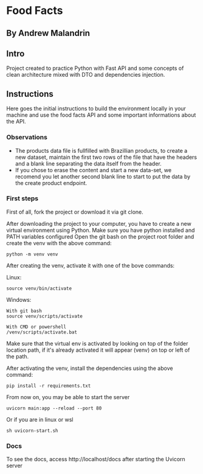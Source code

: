 # Food Facts
## By Andrew Malandrin

## Intro

Project created to practice Python with Fast API and some concepts of clean architecture mixed with DTO and dependencies injection.

## Instructions

Here goes the initial instructions to build the environment locally in your machine and use the food facts API and some important informations about the API.

### Observations

- The products data file is fullfilled with Brazillian products, to create a new dataset, maintain the first two rows of the file that have the headers and a blank line separating the data itself from the header.
- If you chose to erase the content and start a new data-set, we recomend you let another second blank line to start to put the data by the create product endpoint.

### First steps

First of all, fork the project or download it via git clone.

After downloading the project to your computer, you have to create a new virtual environment using Python.
Make sure you have python installed and PATH variables configured
Open the git bash on the project root folder and create the venv with the above command:

    python -m venv venv

After creating the venv, activate it with one of the bove commands:

Linux:
    
    source venv/bin/activate

Windows:
    
    With git bash
    source venv/scripts/activate

    With CMD or powershell
    /venv/scripts/activate.bat

Make sure that the virtual env is activated by looking on top of the folder location path, if it's already activated it will appear (venv) on top or left of the path.

After activating the venv, install the dependencies using the above command:

    pip install -r requirements.txt

From now on, you may be able to start the server

    uvicorn main:app --reload --port 80

Or if you are in linux or wsl

    sh uvicorn-start.sh

### Docs

To see the docs, access http://localhost/docs after starting the Uvicorn server

    